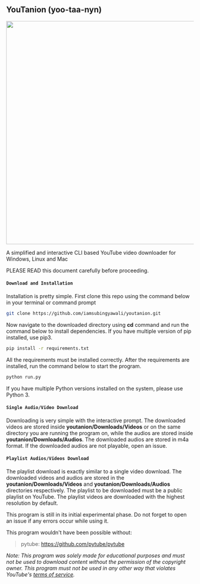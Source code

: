## YouTanion (yoo-taa-nyn)

<p align="center">
  <img width="600" src="https://user-images.githubusercontent.com/45819206/114433153-368ba380-9be1-11eb-9038-183c3aae3d90.png">
</p>

A simplified and interactive CLI based YouTube video downloader for Windows, Linux and Mac

PLEASE READ this document carefully before proceeding.

#### `Download and Installation`

Installation is pretty simple. First clone this repo using the command below in your terminal or command prompt

```sh
git clone https://github.com/iamsubingyawali/youtanion.git
```
Now navigate to the downloaded directory using **cd** command and run the command below to install dependencies. If you have multiple version of pip installed, use pip3.

```sh
pip install -r requirements.txt
```
All the requirements must be installed correctly. After the requirements are installed, run the command below to start the program.

```sh
python run.py
```

If you have multiple Python versions installed on the system, please use Python 3.

#### `Single Audio/Video Download`

Downloading is very simple with the interactive prompt. The downloaded videos are stored inside **youtanion/Downloads/Videos** or on the same directory you are running the program on, while the audios are stored inside **youtanion/Downloads/Audios**. The downloaded audios are stored in m4a format. If the downloaded audios are not playable, open an issue.

#### `Playlist Audios/Videos Download`

The playlist download is exactly similar to a single video download. The downloaded videos and audios are stored in the **youtanion/Downloads/Videos** and **youtanion/Downloads/Audios** directories respectively. The playlist to be downloaded must be a public playlist on YouTube. The playlist videos are downloaded with the highest resolution by default.

This program is still in its initial experimental phase. Do not forget to open an issue if any errors occur while using it. 


This program wouldn't have been possible without:

> pytube: https://github.com/pytube/pytube

_Note: This program was solely made for educational purposes and must not be used to download content without the permission of the copyright owner. This program must not be used in any other way that violates YouTube's [terms of service](https://www.youtube.com/static?template=terms)._
